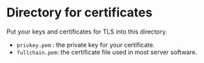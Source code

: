 # Directory for certificates

Put your keys and certificates for TLS into this directory.

- `privkey.pem`  : the private key for your certificate.
- `fullchain.pem`: the certificate file used in most server software.
